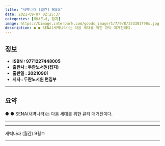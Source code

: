 ```yaml
---
title: "새벽나라 (월간) 9월호"
date: 2021-09-07 02:25:37
categories: [국내도서, 잡지]
image: https://bimage.interpark.com/goods_image/1/7/9/8/353381798s.jpg
description: ● ● SENA(새벽나라)는 다음 세대를 위한 큐티 매거진이다.
---
```


## **정보**

- **ISBN : 9771227448005**
- **출판사 : 두란노서원(잡지)**
- **출판일 : 20210901**
- **저자 : 두란노서원 편집부**

------



## **요약**

●  ●  SENA(새벽나라)는 다음 세대를 위한 큐티 매거진이다.

------



------


새벽나라 (월간) 9월호 

------


